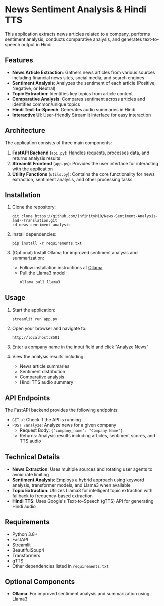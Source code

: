 # News Sentiment Analysis & Hindi TTS

This application extracts news articles related to a company, performs sentiment analysis, conducts comparative analysis, and generates text-to-speech output in Hindi.

## Features

- **News Article Extraction**: Gathers news articles from various sources including financial news sites, social media, and search engines
- **Sentiment Analysis**: Analyzes the sentiment of each article (Positive, Negative, or Neutral)
- **Topic Extraction**: Identifies key topics from article content
- **Comparative Analysis**: Compares sentiment across articles and identifies common/unique topics
- **Hindi Text-to-Speech**: Generates audio summaries in Hindi
- **Interactive UI**: User-friendly Streamlit interface for easy interaction

## Architecture

The application consists of three main components:

1. **FastAPI Backend** (`api.py`): Handles requests, processes data, and returns analysis results
2. **Streamlit Frontend** (`app.py`): Provides the user interface for interacting with the application
3. **Utility Functions** (`utils.py`): Contains the core functionality for news extraction, sentiment analysis, and other processing tasks

## Installation

1. Clone the repository:
   ```
   git clone https://github.com/InfinityM10/News-Sentiment-Analysis-and--Translation.git
   cd news-sentiment-analysis
   ```

2. Install dependencies:
   ```
   pip install -r requirements.txt
   ```

3. (Optional) Install Ollama for improved sentiment analysis and summarization:
   - Follow installation instructions at [Ollama](https://ollama.ai/)
   - Pull the Llama3 model:
     ```
     ollama pull llama3
     ```

## Usage

1. Start the application:
   ```
   streamlit run app.py
   ```

2. Open your browser and navigate to:
   ```
   http://localhost:8501
   ```

3. Enter a company name in the input field and click "Analyze News"

4. View the analysis results including:
   - News article summaries
   - Sentiment distribution
   - Comparative analysis
   - Hindi TTS audio summary

## API Endpoints

The FastAPI backend provides the following endpoints:

- `GET /`: Check if the API is running
- `POST /analyze`: Analyze news for a given company
  - Request Body: `{"company_name": "Company Name"}`
  - Returns: Analysis results including articles, sentiment scores, and TTS audio

## Technical Details

- **News Extraction**: Uses multiple sources and rotating user agents to avoid rate limiting
- **Sentiment Analysis**: Employs a hybrid approach using keyword analysis, transformer models, and Llama3 when available
- **Topic Extraction**: Utilizes Llama3 for intelligent topic extraction with fallback to frequency-based extraction
- **Hindi TTS**: Uses Google's Text-to-Speech (gTTS) API for generating Hindi audio

## Requirements

- Python 3.8+
- FastAPI
- Streamlit
- BeautifulSoup4
- Transformers
- gTTS
- Other dependencies listed in `requirements.txt`

## Optional Components

- **Ollama**: For improved sentiment analysis and summarization using Llama3
